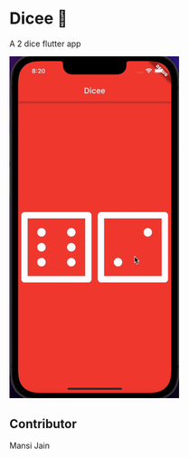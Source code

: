 
# Dicee 🎲
A 2 dice flutter app

<img src="assets/dicee.gif" width="300">

## Contributor
Mansi Jain